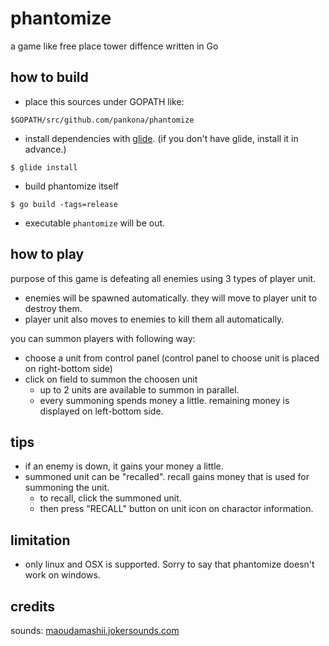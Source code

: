 
# phantomize

a game like free place tower diffence written in Go

## how to build

* place this sources under GOPATH like:

`$GOPATH/src/github.com/pankona/phantomize`

* install dependencies with [glide](https://github.com/Masterminds/glide). (if you don't have glide, install it in advance.)

`$ glide install`

* build phantomize itself

`$ go build -tags=release`

* executable `phantomize` will be out.

## how to play

purpose of this game is defeating all enemies using 3 types of player unit.

* enemies will be spawned automatically. they will move to player unit to destroy them.
* player unit also moves to enemies to kill them all automatically.

you can summon players with following way:
* choose a unit from control panel (control panel to choose unit is placed on right-bottom side)
* click on field to summon the choosen unit
  * up to 2 units are available to summon in parallel.
  * every summoning spends money a little. remaining money is displayed on left-bottom side.

## tips

* if an enemy is down, it gains your money a little.
* summoned unit can be "recalled". recall gains money that is used for summoning the unit.
  * to recall, click the summoned unit.
  * then press "RECALL" button on unit icon on charactor information.

## limitation

* only linux and OSX is supported. Sorry to say that phantomize doesn't work on windows.

## credits

sounds: [maoudamashii.jokersounds.com](http://maoudamashii.jokersounds.com/)
